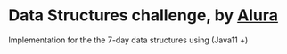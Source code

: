 # Data Structures challenge, by [Alura](https://www.alura.com.br)

Implementation for the the 7-day data structures using (Java11 +)